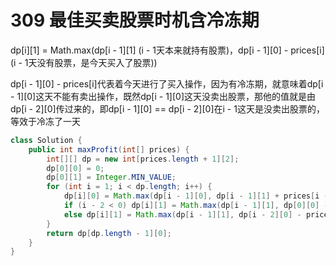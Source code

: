 # 309 最佳买卖股票时机含冷冻期

dp[i][1] = Math.max(dp[i - 1][1] (i - 1天本来就持有股票)，dp[i - 1][0] - prices[i] (i - 1天没有股票，是今天买入了股票))

dp[i - 1][0] - prices[i]代表着今天进行了买入操作，因为有冷冻期，就意味着dp[i - 1][0]这天不能有卖出操作，既然dp[i - 1][0]这天没卖出股票，那他的值就是由dp[i - 2][0]传过来的，即dp[i - 1][0] == dp[i - 2][0]在i - 1这天是没卖出股票的，等效于冷冻了一天

```java
class Solution {
    public int maxProfit(int[] prices) {
        int[][] dp = new int[prices.length + 1][2];
        dp[0][0] = 0;
        dp[0][1] = Integer.MIN_VALUE;
        for (int i = 1; i < dp.length; i++) {
            dp[i][0] = Math.max(dp[i - 1][0], dp[i - 1][1] + prices[i - 1]);
            if (i - 2 < 0) dp[i][1] = Math.max(dp[i - 1][1], dp[0][0] - prices[i - 1]);
            else dp[i][1] = Math.max(dp[i - 1][1], dp[i - 2][0] - prices[i - 1]);
        }
        return dp[dp.length - 1][0];
    }
}
```
